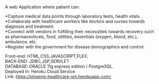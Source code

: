 A web Application where patient can:

*Capture medical data points through laboratory tests, health vitals.<br />
*Collaborate with healthcare workers like doctors and nurses towards diagnosis and treatment.<br />
*Connect with vendors in fulfilling their necessities towards recovery such as pharmaceuticals, food, utilities, essentials (oxygen, blood, etc.), ambulance, etc.<br />
*Register with the government for disease demographics and control.

Front-end: HTML,CSS,JAVASCRIPT,FLEX.<br />
BACK-END: JDBC,JSP,SERVLET<br />
DATABASE: ORACLE 11g express edition / PostgreSQL.<br />
Deployed In: Heroku Cloud Service<br />
Link: https://phoenix-healthcare-sm.herokuapp.com/
